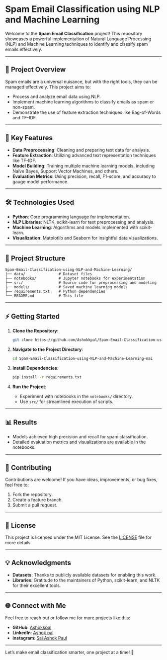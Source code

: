 # Spam Email Classification using NLP and Machine Learning

Welcome to the **Spam Email Classification** project! This repository showcases a powerful implementation of Natural Language Processing (NLP) and Machine Learning techniques to identify and classify spam emails effectively.

---

## 🚀 **Project Overview**
Spam emails are a universal nuisance, but with the right tools, they can be managed effectively. This project aims to:

- Process and analyze email data using NLP.
- Implement machine learning algorithms to classify emails as spam or non-spam.
- Demonstrate the use of feature extraction techniques like Bag-of-Words and TF-IDF.

---

## 🎯 **Key Features**

- **Data Preprocessing**: Cleaning and preparing text data for analysis.
- **Feature Extraction**: Utilizing advanced text representation techniques like TF-IDF.
- **Model Building**: Training multiple machine learning models, including Naïve Bayes, Support Vector Machines, and others.
- **Evaluation Metrics**: Using precision, recall, F1-score, and accuracy to gauge model performance.

---

## 🛠️ **Technologies Used**

- **Python**: Core programming language for implementation.
- **NLP Libraries**: NLTK, scikit-learn for text preprocessing and analysis.
- **Machine Learning**: Algorithms and models implemented with scikit-learn.
- **Visualization**: Matplotlib and Seaborn for insightful data visualizations.

---

## 📂 **Project Structure**

```
Spam-Email-Classification-using-NLP-and-Machine-Learning/
├── data/               # Dataset files
├── notebooks/          # Jupyter notebooks for experimentation
├── src/                # Source code for preprocessing and modeling
├── models/             # Saved machine learning models
├── requirements.txt    # Python dependencies
└── README.md           # This file
```

---

## ⚡ **Getting Started**

1. **Clone the Repository**:
   ```bash
   git clone https://github.com/Ashokkpal/Spam-Email-Classification-using-NLP-and-Machine-Learning-mai.git
   ```

2. **Navigate to the Project Directory**:
   ```bash
   cd Spam-Email-Classification-using-NLP-and-Machine-Learning-mai
   ```

3. **Install Dependencies**:
   ```bash
   pip install -r requirements.txt
   ```

4. **Run the Project**:
   - Experiment with notebooks in the `notebooks/` directory.
   - Use `src/` for streamlined execution of scripts.

---

## 📊 **Results**

- Models achieved high precision and recall for spam classification.
- Detailed evaluation metrics and visualizations are available in the notebooks.

---

## 🤝 **Contributing**
Contributions are welcome! If you have ideas, improvements, or bug fixes, feel free to:

1. Fork the repository.
2. Create a feature branch.
3. Submit a pull request.

---

## 📝 **License**
This project is licensed under the MIT License. See the [LICENSE](https://github.com/Ashokkpal/Spam-Email-Classification-using-NLP-and-Machine-Learning/blob/main/License) file for more details.

---

## 💡 **Acknowledgments**
- **Datasets**: Thanks to publicly available datasets for enabling this work.
- **Libraries**: Gratitude to the maintainers of Python, scikit-learn, and NLTK for their excellent tools.

---

## 🌐 **Connect with Me**
Feel free to reach out or follow me for more projects like this:

- **GitHub**: [Ashokkpal](https://github.com/Ashokkpal)
- **LinkedIn**: [Ashok pal](https://www.linkedin.com/in/ashokpal2094)
- **instagram**: [Sai Ashok Paul](https://www.instagram.com/its_ashookk/)

---

Let’s make email classification smarter, one project at a time! 🚀

